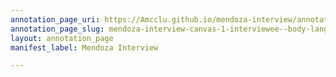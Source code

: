 ```yaml
---
annotation_page_uri: https://Amcclu.github.io/mendoza-interview/annotations/mendoza-interview-canvas-1-interviewee--body-language--laughter--rapport--joking-.json
annotation_page_slug: mendoza-interview-canvas-1-interviewee--body-language--laughter--rapport--joking-
layout: annotation_page
manifest_label: Mendoza Interview

---
```

